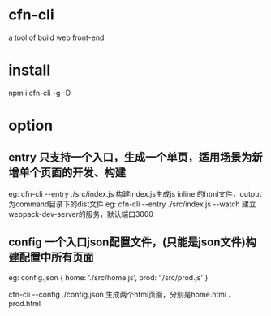# cfn-cli
a tool of build web front-end

# install
npm i cfn-cli -g -D

# option
## entry 只支持一个入口，生成一个单页，适用场景为新增单个页面的开发、构建
eg: cfn-cli --entry ./src/index.js 构建index.js生成js inline 的html文件，output为command目录下的dist文件
eg: cfn-cli --entry ./src/index.js --watch 建立webpack-dev-server的服务，默认端口3000

## config 一个入口json配置文件，(只能是json文件)构建配置中所有页面
eg: config.json
{
  home: './src/home.js',
  prod: './src/prod.js'
}

cfn-cli --config ./config.json 生成两个html页面，分别是home.html 、prod.html
